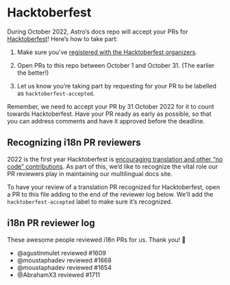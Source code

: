 # Hacktoberfest

During October 2022, Astro’s docs repo will accept your PRs for [Hacktoberfest](https://hacktoberfest.com/)! Here’s how to take part:

1. Make sure you’ve [registered with the Hacktoberfest organizers](https://hacktoberfest.com/).

2. Open PRs to this repo between October 1 and October 31. (The earlier the better!)

3. Let us know you’re taking part by requesting for your PR to be labelled as `hacktoberfest-accepted`.

Remember, we need to accept your PR by 31 October 2022 for it to count towards Hacktoberfest. Have your PR ready as early as possible, so that you can address comments and have it approved before the deadline.

## Recognizing i18n PR reviewers

2022 is the first year Hacktoberfest is [encouraging translation and other “no code” contributions](https://hacktoberfest.com/about/#low-or-non-code). As part of this, we’d like to recognize the vital role our PR reviewers play in maintaining our multilingual docs site.

To have your review of a translation PR recognized for Hacktoberfest, open a PR to this file adding to the end of the reviewer log below. We’ll add the `hacktoberfest-accepted` label to make sure it’s recognized.

## i18n PR reviewer log

These awesome people reviewed i18n PRs for us. Thank you! 💜

- @agustinmulet reviewed #1609
- @moustaphadev reviewed #1668
- @moustaphadev reviewed #1654
- @AbrahamX3 reviewed #1711
